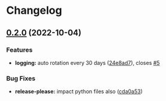 # Changelog

## [0.2.0](https://github.com/EPFL-ENAC/ENACrestic/compare/v0.1.10...v0.2.0) (2022-10-04)


### Features

* **logging:** auto rotation every 30 days ([24e8ad7](https://github.com/EPFL-ENAC/ENACrestic/commit/24e8ad7b726afda1cf9fb570f707537130a1aafd)), closes [#5](https://github.com/EPFL-ENAC/ENACrestic/issues/5)


### Bug Fixes

* **release-please:** impact python files also ([cda0a53](https://github.com/EPFL-ENAC/ENACrestic/commit/cda0a5300b6682b629ef0c8e8e05b0276ba7b587))
